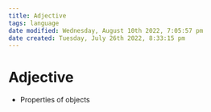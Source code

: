 ```yaml
---
title: Adjective
tags: language
date modified: Wednesday, August 10th 2022, 7:05:57 pm
date created: Tuesday, July 26th 2022, 8:33:15 pm
---
```


# Adjective
- Properties of objects

